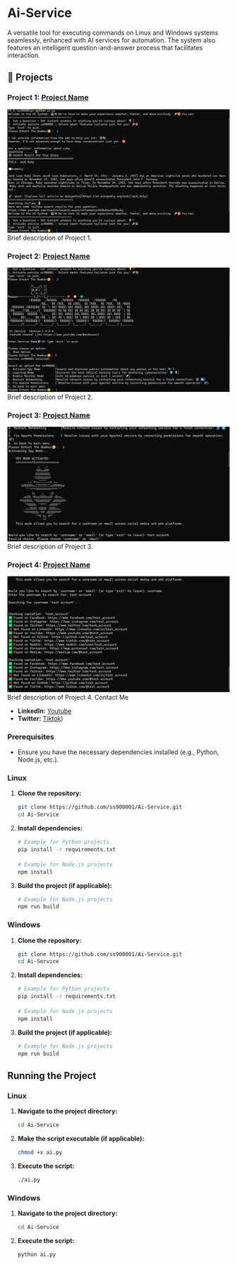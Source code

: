 # Ai-Service
A versatile tool for executing commands on Linux and Windows systems seamlessly, enhanced with AI services for automation. The system also features an intelligent question-and-answer process that facilitates interaction.

## 🚀 Projects

### Project 1: [Project Name](https://github.com/ss900001/project1)
![Project 1](https://github.com/ss900001/Ai-Service/blob/main/data/1.jpg)
Brief description of Project 1.

### Project 2: [Project Name](https://github.com/ss900001/project2)
![Project 2](https://github.com/ss900001/Ai-Service/blob/main/data/2.jpg)
Brief description of Project 2.

### Project 3: [Project Name](https://github.com/ss900001/project3)
![Project 3](https://github.com/ss900001/Ai-Service/blob/main/data/3.jpg)
Brief description of Project 3.

### Project 4: [Project Name](https://github.com/ss900001/project4)
![Project 4](https://github.com/ss900001/Ai-Service/blob/main/data/4.jpg)
Brief description of Project 4.
  Contact Me
- **LinkedIn:** [Youtube](https://www.youtube.com/@ss9oooo1)
- **Twitter:** [Tiktok](https://www.tiktok.com/@ss900001))

### Prerequisites
- Ensure you have the necessary dependencies installed (e.g., Python, Node.js, etc.).

### Linux

1. **Clone the repository:**
    ```bash
    git clone https://github.com/ss900001/Ai-Service.git
    cd Ai-Service
    ```

2. **Install dependencies:**
    ```bash
    # Example for Python projects
    pip install -r requirements.txt

    # Example for Node.js projects
    npm install
    ```

3. **Build the project (if applicable):**
    ```bash
    # Example for Node.js projects
    npm run build
    ```

### Windows

1. **Clone the repository:**
    ```bash
    git clone https://github.com/ss900001/Ai-Service.git
    cd Ai-Service
    ```

2. **Install dependencies:**
    ```bash
    # Example for Python projects
    pip install -r requirements.txt

    # Example for Node.js projects
    npm install
    ```

3. **Build the project (if applicable):**
    ```bash
    # Example for Node.js projects
    npm run build
    ```

## Running the Project

### Linux

1. **Navigate to the project directory:**
    ```bash
    cd Ai-Service
    ```

2. **Make the script executable (if applicable):**
    ```bash
    chmod +x ai.py
    ```

3. **Execute the script:**
    ```bash
    ./ai.py
    ```

### Windows

1. **Navigate to the project directory:**
    ```bash
    cd Ai-Service
    ```

2. **Execute the script:**
    ```bash
    python ai.py
    ```

